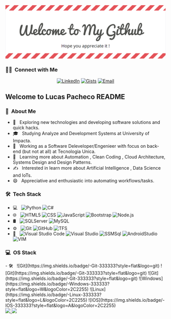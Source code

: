<img src="/bannerreadme.png">
<h3> 🤝🏻 &nbsp;Connect with Me </h3>

<p align="center">
<a href="https://www.linkedin.com/in/AVS1508/"><img alt="LinkedIn" src="https://img.shields.io/badge/LinkedIn-Lucas%20Pacheco-blue?style=flat-square&logo=linkedin"></a>
<a href="https://gist.github.com/lucashpacheco/"><img alt="Gists" src="https://img.shields.io/badge/Gists-Gists%20Github_-blue?style=flat-square&logo=github"></a>
<a href="mailto:lucas.pacheco.work@gmail.com"><img alt="Email" src="https://img.shields.io/badge/Email-lucas.pacheco.work@gmail.com-blue?style=flat-square&logo=gmail"></a>
</p>

<h2> Welcome to Lucas Pacheco README</h2>

<h3> 👨 &nbsp;About Me </h3>

- 🤔 &nbsp; Exploring new technologies and developing software solutions and quick hacks.
- 🎓 &nbsp; Studying Analyze and Development Systems at University of Impacta.
- 💼 &nbsp; Working as a Software Deleveloper/Engenieer with focus on back-end (but not at all) at Tecnologia Unica.
- 🌱 &nbsp; Learning more about Automation , Clean Coding , Cloud Architecture, Systems Design and Design Patterns.
- ✍️ &nbsp; Interested in learn more about Artificial Intelligence , Data Science and IoTs.
- 😄 &nbsp; Appreciative and enthusiastic into automating workflows/tasks.
<h3> 🛠 &nbsp;Tech Stack</h3>

- 💻 &nbsp;
  ![Python](https://img.shields.io/badge/-Python-333333?style=flat&logo=python)
  ![C#](https://img.shields.io/badge/-CSharp-333333?style=flat&logo=C&logoColor=00599C)
- 🌐 &nbsp;
  ![HTML5](https://img.shields.io/badge/-HTML5-333333?style=flat&logo=HTML5)
  ![CSS](https://img.shields.io/badge/-CSS-333333?style=flat&logo=CSS3&logoColor=1572B6)
  ![JavaScript](https://img.shields.io/badge/-JavaScript-333333?style=flat&logo=javascript)
  ![Bootstrap](https://img.shields.io/badge/-Bootstrap-333333?style=flat&logo=bootstrap&logoColor=563D7C)
  ![Node.js](https://img.shields.io/badge/-Node.js-333333?style=flat&logo=node.js)
- 🛢 &nbsp;
  ![SQLServer](https://img.shields.io/badge/-SQLServer-333333?style=flat)
  ![MySQL](https://img.shields.io/badge/-MySQL-333333?style=flat&logo=mysql)
- ⚙️ &nbsp;
  ![Git](https://img.shields.io/badge/-Git-333333?style=flat&logo=git)
  ![GitHub](https://img.shields.io/badge/-GitHub-333333?style=flat&logo=github)
  ![TFS](https://img.shields.io/badge/-Markdown-333333?style=flat&logo=T)
- 🔧 &nbsp;
  ![Visual Studio Code](https://img.shields.io/badge/-Visual%20Studio%20Code-333333?style=flat&logo=visual-studio-code&logoColor=007ACC)
  ![Visual Studio](https://img.shields.io/badge/-Visual%20Studio-333333?style=flat&logo=V&logoColor=007ACC)
  ![SSMSql](https://img.shields.io/badge/-SSMSql-333333?style=flat&logo=S&logoColor=007ACC)
  ![AndroidStudio](https://img.shields.io/badge/-AndroidStudio-333333?style=flat&logo=A)
  ![VIM](https://img.shields.io/badge/-VIM-333333?style=flat&logo=V&logoColor=2C2255)

<h3> 💻 &nbsp;OS Stack</h3> 
- 🛠 &nbsp;
  ![Git](https://img.shields.io/badge/-Git-333333?style=flat&logo=git)
  ![Git](https://img.shields.io/badge/-Git-333333?style=flat&logo=git)
  ![Git](https://img.shields.io/badge/-Git-333333?style=flat&logo=git)
  ![Windows](https://img.shields.io/badge/-Windows-333333?style=flat&logo=W&logoColor=2C2255)
  ![Linux](https://img.shields.io/badge/-Linux-333333?style=flat&logo=L&logoColor=2C2255)
  ![IOS](https://img.shields.io/badge/-IOS-333333?style=flat&logo=A&logoColor=2C2255)
<br/>

<a href="https://github.com/lucashpacheco">
  <img height="180em" src="https://github-readme-stats.vercel.app/api?username=lucashpacheco&theme=buefy&show_icons=true" />
  <img height="180em" src="https://github-readme-stats.vercel.app/api/top-langs/?username=lucashpacheco&theme=buefy&layout=compact" />
</a>

<br/>




<!--
**lucashpacheco/lucashpacheco** is a ✨ _special_ ✨ repository because its `README.md` (this file) appears on your GitHub profile.

Here are some ideas to get you started:

- 🔭 I’m currently working on ...
- 🌱 I’m currently learning ...
- 👯 I’m looking to collaborate on ...
- 🤔 I’m looking for help with ...
- 💬 Ask me about ...
- 📫 How to reach me: ...
- 😄 Pronouns: ...
- ⚡ Fun fact: ...
-->
